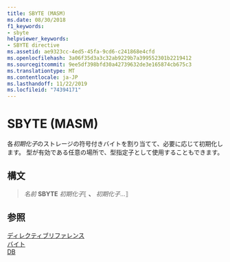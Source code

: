 ```yaml
---
title: SBYTE (MASM)
ms.date: 08/30/2018
f1_keywords:
- sbyte
helpviewer_keywords:
- SBYTE directive
ms.assetid: ae9323cc-4ed5-45fa-9cd6-c241868e4cfd
ms.openlocfilehash: 3a06f35d3a3c32ab9229b7a399552301b2219412
ms.sourcegitcommit: 9ee5df398bfd30a42739632de3e165874cb675c3
ms.translationtype: MT
ms.contentlocale: ja-JP
ms.lasthandoff: 11/22/2019
ms.locfileid: "74394171"
---
```

# <a name="sbyte-masm"></a>SBYTE (MASM)

各*初期化子*のストレージの符号付きバイトを割り当てて、必要に応じて初期化します。 型が有効である任意の場所で、型指定子として使用することもできます。

## <a name="syntax"></a>構文

> *名前*  **SBYTE** *初期化子*⟦ __、__ *初期化子*...⟧

## <a name="see-also"></a>参照

[ディレクティブリファレンス](../../assembler/masm/directives-reference.md)\
[バイト](../../assembler/masm/byte-masm.md)\
[DB](../../assembler/masm/db.md)
